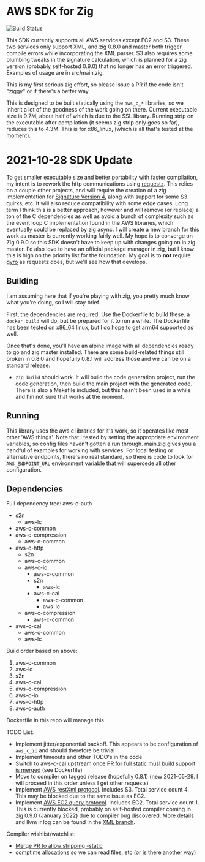# AWS SDK for Zig

[![Build Status](https://drone.lerch.org/api/badges/lobo/aws-sdk-for-zig/status.svg)](https://drone.lerch.org/lobo/aws-sdk-for-zig)

This SDK currently supports all AWS services except EC2 and S3. These two
services only support XML, and zig 0.8.0 and master both trigger compile
errors while incorporating the XML parser. S3 also requires some plumbing
tweaks in the signature calculation, which is planned for a zig version
(probably self-hosted 0.9.0) that no longer has an error triggered. Examples
of usage are in src/main.zig.

This is my first serious zig effort, so please issue a PR if the code isn't
"ziggy" or if there's a better way.

This is designed to be built statically using the `aws_c_*` libraries, so
we inherit a lot of the goodness of the work going on there. Current
executable size is 9.7M, about half of which is due to the SSL library.
Running strip on the executable after compilation (it seems zig strip
only goes so far), reduces this to 4.3M. This is for x86_linux,
(which is all that's tested at the moment).

# 2021-10-28 SDK Update

To get smaller executable size and better portability with faster compilation,
my intent is to rework the http communications using
[requestz](https://github.com/ducdetronquito/requestz).  This relies on a
couple other projects, and will require the creation of a zig implementation
for [Signature Version 4](https://docs.aws.amazon.com/general/latest/gr/signature-version-4.html),
along with support for some S3 quirks, etc. It will also reduce compatibility
with some edge cases. Long term I think this is a better approach, however and
will remove (or replace) a ton of the C dependencies as well as avoid a bunch
of complexity such as the event loop C implementation found in the AWS
libraries, which eventually could be replaced by zig async. I will create a new branch
for this work as master is currently working fairly well. My hope is to
converge on Zig 0.9.0 so this SDK doesn't have to keep up with changes going on
in zig master. I'd also love to have an official package manager in zig, but I
know this is high on the priority list for the foundation. My goal is to **not** require
[gyro](https://github.com/mattnite/gyro) as requestz does, but we'll see how
that develops.

## Building

I am assuming here that if you're playing with zig, you pretty much know
what you're doing, so I will stay brief.

First, the dependencies are required. Use the Dockerfile to build these.
a `docker build` will do, but be prepared for it to run a while. The
Dockerfile has been tested on x86_64 linux, but I do hope to get arm64
supported as well.

Once that's done, you'll have an alpine image with all dependencies ready
to go and zig master installed. There are some build-related things still
broken in 0.8.0 and hopefully 0.8.1 will address those and we can be on
a standard release.

* `zig build` should work. It will build the code generation project, run
  the code generation, then build the main project with the generated code.
  There is also a Makefile included, but this hasn't been used in a while
  and I'm not sure that works at the moment.

## Running

This library uses the aws c libraries for it's work, so it operates like most
other 'AWS things'. Note that I tested by setting the appropriate environment
variables, so config files haven't gotten a run through.
main.zig gives you a handful of examples for working with services.
For local testing or alternative endpoints, there's no real standard, so
there is code to look for `AWS_ENDPOINT_URL` environment variable that will
supercede all other configuration.

## Dependencies


Full dependency tree:
aws-c-auth
   * s2n
      * aws-lc
   * aws-c-common
   * aws-c-compression
     * aws-c-common
   * aws-c-http
     * s2n
     * aws-c-common
     * aws-c-io
       * aws-c-common
       * s2n
         * aws-lc
       * aws-c-cal
         * aws-c-common
         * aws-lc
     * aws-c-compression
       * aws-c-common
   * aws-c-cal
     * aws-c-common
     * aws-lc

Build order based on above:

1. aws-c-common
1. aws-lc
2. s2n
2. aws-c-cal
2. aws-c-compression
3. aws-c-io
4. aws-c-http
5. aws-c-auth

Dockerfile in this repo will manage this

TODO List:

* Implement jitter/exponential backoff. This appears to be configuration of
  `aws_c_io` and should therefore be trivial
* Implement timeouts and other TODO's in the code
* Switch to aws-c-cal upstream once [PR for full static musl build support is merged](https://github.com/awslabs/aws-c-cal/pull/89)
  (see Dockerfile)
* Move to compiler on tagged release (hopefully 0.8.1)
  (new 2021-05-29. I will proceed in this order unless I get other requests)
* Implement [AWS restXml protocol](https://awslabs.github.io/smithy/1.0/spec/aws/aws-restxml-protocol.html).
  Includes S3. Total service count 4. This may be blocked due to the same issue as EC2.
* Implement [AWS EC2 query protocol](https://awslabs.github.io/smithy/1.0/spec/aws/aws-ec2-query-protocol.html).
  Includes EC2. Total service count 1. This is currently blocked, probably on
  self-hosted compiler coming in zig 0.9.0 (January 2022) due to compiler bug
  discovered. More details and llvm ir log can be found in the
  [XML branch](https://git.lerch.org/lobo/aws-sdk-for-zig/src/branch/xml).

Compiler wishlist/watchlist:

* [Merge PR to allow stripping -static](https://github.com/ziglang/zig/pull/8248)
* [comptime allocations](https://github.com/ziglang/zig/issues/1291) so we can read files, etc (or is there another way)
